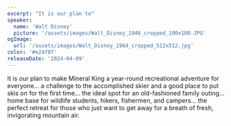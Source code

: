 ```yaml
---
excerpt: "It is our plan to"
speaker:
  name: 'Walt Disney'
  picture: '/assets/images/Walt_Disney_1946_cropped_100x100.JPG'
ogImage:
  url: '/assets/images/Walt_Disney_1964_cropped_512x512.jpg'
color: '#e24f8f'
releaseDate: '2024-04-09'
---
```

It is our plan to make Mineral King a year-round recreational adventure for everyone... a challenge to the accomplished skier and a good place to put skis on for the first time... the ideal spot for an old-fashioned family outing... home base for wildlife students, hikers, fishermen, and campers... the perfect retreat for those who just want to get away for a breath of fresh, invigorating mountain air.
